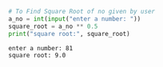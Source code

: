 ```python
# To Find Square Root of no given by user
a_no = int(input("enter a number: "))
square_root = a_no ** 0.5
print("square root:", square_root)
```

    enter a number: 81
    square root: 9.0
    


```python

```

